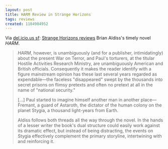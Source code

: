 ```yaml
---
layout: post
title: HARM Review in Strange Horizons
tags: reviews
created: 1184904952
---
```

Via [del.icio.us sf](http://www.mcdemarco.net/aggregator/sources/24):  [Strange Horizons reviews](http://www.strangehorizons.com/reviews/2007/07/harm_by_brian_a.shtml) Brian Aldiss's timely novel *HARM*.

> *HARM*, however, is unambiguously (and for a publisher, intimidatingly) about the present War on Terror, and Paul's torturers, at the titular Hostile Activities Research Ministry, are unambiguously American and British officials. Consequently it makes the reader identify with a figure mainstream opinion has these last several years regarded as expendable—the faceless "disappeared" swept by the thousands into secret prisons on flimsy pretexts and often no pretext at all in the name of "national security."<!--break-->
> 
>[...] Paul started to imagine himself another man in another place—Fremant, a guard of Astaroth, the dictator of the human colony on the planet Stygia, a thousand light-years from Earth.
> 
>Aldiss follows both threads all the way through the novel. In the hands of a lesser writer the book's dual structure could easily work against its dramatic effect, but instead of being distracting, the events on Stygia effectively complement the primary storyline, intertwining with and reinforcing it.
